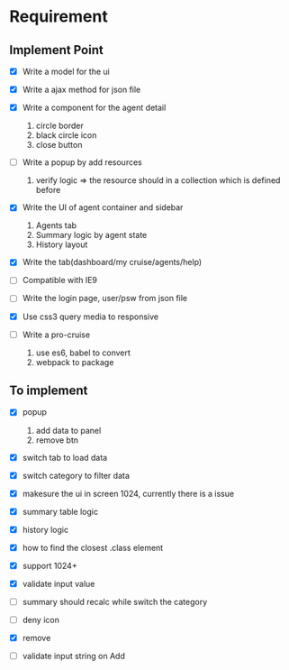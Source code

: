 # Requirement

## Implement Point

- [x] Write a model for the ui
- [x] Write a ajax method for json file
- [x] Write a component for the agent detail
    1. circle border
    1. black circle icon
    1. close button

- [ ] Write a popup by add resources
    1. verify logic => the resource should in a collection which is defined before

- [x] Write the UI of agent container and sidebar
    1. Agents tab
    2. Summary logic by agent state
    3. History layout

- [x] Write the tab(dashboard/my cruise/agents/help)
- [ ] Compatible with IE9
- [ ] Write the login page, user/psw from json file
- [x] Use css3 query media to responsive

- [ ] Write a pro-cruise
    1. use es6, babel to convert
    2. webpack to package

## To implement

- [x] popup
    1. add data to panel
    2. remove btn
- [x] switch tab to load data
- [x] switch category to filter data
- [x] makesure the ui in screen 1024, currently there is a issue
- [x] summary table logic
- [x] history logic

- [x] how to find the closest .class element
- [x] support 1024+
- [x] validate input value
- [ ] summary should recalc while switch the category

- [ ] deny icon
- [x] remove
- [ ] validate input string on Add

